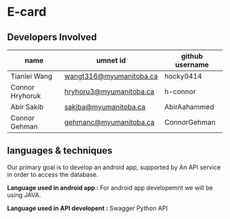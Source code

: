 # E-card
## Developers Involved
name|umnet id| github username
-|-|-
Tianlei Wang |wangt316@myumanitoba.ca | hocky0414
Connor Hryhoruk | hryhoru3@myumanitoba.ca	| h-connor
Abir Sakib | sakiba@myumanitoba.ca	| AbirAahammed
Connor Gehman | gehmanc@myumanitoba.ca   |	ConnorGehman				

## languages & techniques

Our primary goal is to develop an android app, supported by An API service in order to access the database.

**Language used in android app :** For android app developemnt we will be using JAVA.

**Language used in API developent :** Swagger Python API